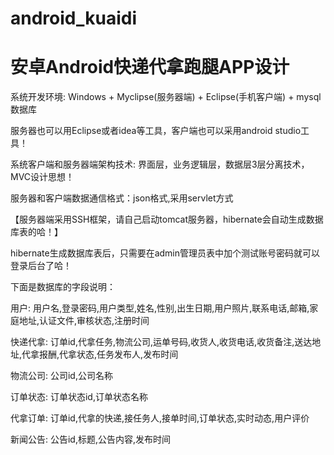 # android_kuaidi
# 安卓Android快递代拿跑腿APP设计

系统开发环境: Windows + Myclipse(服务器端) + Eclipse(手机客户端) + mysql数据库

服务器也可以用Eclipse或者idea等工具，客户端也可以采用android studio工具！

系统客户端和服务器端架构技术: 界面层，业务逻辑层，数据层3层分离技术，MVC设计思想！

服务器和客户端数据通信格式：json格式,采用servlet方式

【服务器端采用SSH框架，请自己启动tomcat服务器，hibernate会自动生成数据库表的哈！】

hibernate生成数据库表后，只需要在admin管理员表中加个测试账号密码就可以登录后台了哈！

下面是数据库的字段说明：

用户: 用户名,登录密码,用户类型,姓名,性别,出生日期,用户照片,联系电话,邮箱,家庭地址,认证文件,审核状态,注册时间

快递代拿: 订单id,代拿任务,物流公司,运单号码,收货人,收货电话,收货备注,送达地址,代拿报酬,代拿状态,任务发布人,发布时间

物流公司: 公司id,公司名称

订单状态: 订单状态id,订单状态名称

代拿订单: 订单id,代拿的快递,接任务人,接单时间,订单状态,实时动态,用户评价

新闻公告: 公告id,标题,公告内容,发布时间
